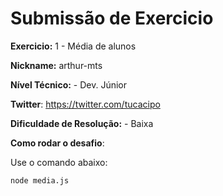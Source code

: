 # Submissão de Exercicio

**Exercicio:** 1 - Média de alunos

**Nickname:** arthur-mts

**Nível Técnico:** - Dev. Júnior

**Twitter**: https://twitter.com/tucacipo

**Dificuldade de Resolução:** - Baixa

**Como rodar o desafio**:

Use o comando abaixo:

```bash
node media.js
```

